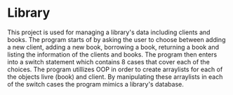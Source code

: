# Library

 This project is used for managing a library's data including clients
 and books. The program starts of by asking the user to choose between adding a 
 new client, adding a new book, borrowing a book, returning a book and listing the 
 information of the clients and books. The program then enters into a switch statement 
 which contains 8 cases that cover each of the choices. The program utillizes OOP
 in order to create arraylists for each of the objects livre (book) and client. By manipulating 
 these arraylists in each of the switch cases the program mimics a library's database.










